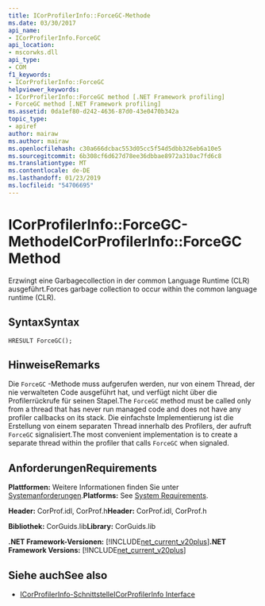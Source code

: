 ```yaml
---
title: ICorProfilerInfo::ForceGC-Methode
ms.date: 03/30/2017
api_name:
- ICorProfilerInfo.ForceGC
api_location:
- mscorwks.dll
api_type:
- COM
f1_keywords:
- ICorProfilerInfo::ForceGC
helpviewer_keywords:
- ICorProfilerInfo::ForceGC method [.NET Framework profiling]
- ForceGC method [.NET Framework profiling]
ms.assetid: 0da1ef80-d242-4636-87d0-43e0470b342a
topic_type:
- apiref
author: mairaw
ms.author: mairaw
ms.openlocfilehash: c30a666dcbac553d05cc5f54d5dbb326eb6a10e5
ms.sourcegitcommit: 6b308cf6d627d78ee36dbbae8972a310ac7fd6c8
ms.translationtype: MT
ms.contentlocale: de-DE
ms.lasthandoff: 01/23/2019
ms.locfileid: "54706695"
---
```

# <a name="icorprofilerinfoforcegc-method"></a><span data-ttu-id="73fca-102">ICorProfilerInfo::ForceGC-Methode</span><span class="sxs-lookup"><span data-stu-id="73fca-102">ICorProfilerInfo::ForceGC Method</span></span>
<span data-ttu-id="73fca-103">Erzwingt eine Garbagecollection in der common Language Runtime (CLR) ausgeführt.</span><span class="sxs-lookup"><span data-stu-id="73fca-103">Forces garbage collection to occur within the common language runtime (CLR).</span></span>  
  
## <a name="syntax"></a><span data-ttu-id="73fca-104">Syntax</span><span class="sxs-lookup"><span data-stu-id="73fca-104">Syntax</span></span>  
  
```  
HRESULT ForceGC();  
```  
  
## <a name="remarks"></a><span data-ttu-id="73fca-105">Hinweise</span><span class="sxs-lookup"><span data-stu-id="73fca-105">Remarks</span></span>  
 <span data-ttu-id="73fca-106">Die `ForceGC` -Methode muss aufgerufen werden, nur von einem Thread, der nie verwalteten Code ausgeführt hat, und verfügt nicht über die Profilerrückrufe für seinen Stapel.</span><span class="sxs-lookup"><span data-stu-id="73fca-106">The `ForceGC` method must be called only from a thread that has never run managed code and does not have any profiler callbacks on its stack.</span></span> <span data-ttu-id="73fca-107">Die einfachste Implementierung ist die Erstellung von einem separaten Thread innerhalb des Profilers, der aufruft `ForceGC` signalisiert.</span><span class="sxs-lookup"><span data-stu-id="73fca-107">The most convenient implementation is to create a separate thread within the profiler that calls `ForceGC` when signaled.</span></span>  
  
## <a name="requirements"></a><span data-ttu-id="73fca-108">Anforderungen</span><span class="sxs-lookup"><span data-stu-id="73fca-108">Requirements</span></span>  
 <span data-ttu-id="73fca-109">**Plattformen:** Weitere Informationen finden Sie unter [Systemanforderungen](../../../../docs/framework/get-started/system-requirements.md).</span><span class="sxs-lookup"><span data-stu-id="73fca-109">**Platforms:** See [System Requirements](../../../../docs/framework/get-started/system-requirements.md).</span></span>  
  
 <span data-ttu-id="73fca-110">**Header:** CorProf.idl, CorProf.h</span><span class="sxs-lookup"><span data-stu-id="73fca-110">**Header:** CorProf.idl, CorProf.h</span></span>  
  
 <span data-ttu-id="73fca-111">**Bibliothek:** CorGuids.lib</span><span class="sxs-lookup"><span data-stu-id="73fca-111">**Library:** CorGuids.lib</span></span>  
  
 <span data-ttu-id="73fca-112">**.NET Framework-Versionen:** [!INCLUDE[net_current_v20plus](../../../../includes/net-current-v20plus-md.md)]</span><span class="sxs-lookup"><span data-stu-id="73fca-112">**.NET Framework Versions:** [!INCLUDE[net_current_v20plus](../../../../includes/net-current-v20plus-md.md)]</span></span>  
  
## <a name="see-also"></a><span data-ttu-id="73fca-113">Siehe auch</span><span class="sxs-lookup"><span data-stu-id="73fca-113">See also</span></span>
- [<span data-ttu-id="73fca-114">ICorProfilerInfo-Schnittstelle</span><span class="sxs-lookup"><span data-stu-id="73fca-114">ICorProfilerInfo Interface</span></span>](../../../../docs/framework/unmanaged-api/profiling/icorprofilerinfo-interface.md)
